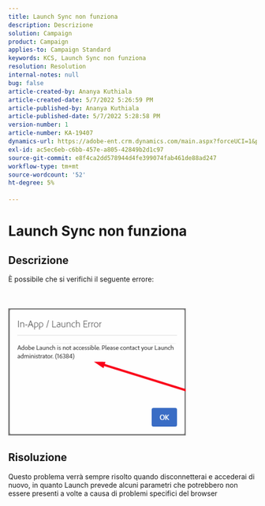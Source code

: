 ```yaml
---
title: Launch Sync non funziona
description: Descrizione
solution: Campaign
product: Campaign
applies-to: Campaign Standard
keywords: KCS, Launch Sync non funziona
resolution: Resolution
internal-notes: null
bug: false
article-created-by: Ananya Kuthiala
article-created-date: 5/7/2022 5:26:59 PM
article-published-by: Ananya Kuthiala
article-published-date: 5/7/2022 5:28:58 PM
version-number: 1
article-number: KA-19407
dynamics-url: https://adobe-ent.crm.dynamics.com/main.aspx?forceUCI=1&pagetype=entityrecord&etn=knowledgearticle&id=9d4b1ce5-2ace-ec11-a7b5-0022480a8e40
exl-id: ac5ec6eb-c6bb-457e-a805-42849b2d1c97
source-git-commit: e8f4ca2dd578944d4fe399074fab461de88ad247
workflow-type: tm+mt
source-wordcount: '52'
ht-degree: 5%

---
```


# Launch Sync non funziona

## Descrizione

È possibile che si verifichi il seguente errore:<br><br> <br><br>![](assets/___92bfb324-2bce-ec11-a7b5-0022480a8e40___.png)

## Risoluzione


Questo problema verrà sempre risolto quando disconnetterai e accederai di nuovo, in quanto Launch prevede alcuni parametri che potrebbero non essere presenti a volte a causa di problemi specifici del browser
